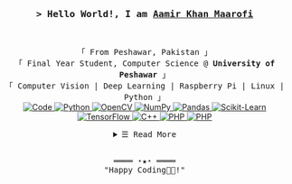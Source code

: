 <!-- Intro  -->
<h3 align="center">
        <samp>&gt; Hello World!, I am
                <b><a target="_blank" href="">Aamir Khan Maarofi</a></b>
        </samp>
</h3>
<br>

<p align="center">
        <!-- Organisation  -->
        <samp>
                「 From Peshawar, Pakistan 」
                <br>
                「 Final Year Student, Computer Science @<b> University of Peshawar</b> 」
                <br>
                「 Computer Vision | Deep Learning | Raspberry Pi | Linux | Python 」
                <br>
        </samp>
        <!-- Programming Languages -->
        <!-- Code logo -->
        <a href="https://github.com/Aamir-Khan-Maarofi?tab=repositories" target="_blank"><img alt="Code"
                        src="https://img.shields.io/badge/-code-000000?style=for-the-badge&logo=Plex&logoColor=white">
        </a>
        <!-- Python -->
        <a href="https://github.com/Aamir-Khan-Maarofi?tab=repositories" target="_blank"><img alt="Python"
                        src="https://img.shields.io/badge/python-3670A0?style=for-the-badge&logo=python&logoColor=ffdd54">
        </a>
        <!-- OpenCV -->
        <a href="https://github.com/Aamir-Khan-Maarofi?tab=repositories" target="_blank"><img alt="OpenCV"
                        src="https://img.shields.io/badge/opencv-%23white.svg?style=for-the-badge&logo=opencv&logoColor=white">
        </a>
        <!-- Numpy -->
        <a href="https://github.com/Aamir-Khan-Maarofi?tab=repositories" target="_blank"><img alt="NumPy"
                        src="https://img.shields.io/badge/numpy-%23013243.svg?style=for-the-badge&logo=numpy&logoColor=white">
        </a>
        <!-- Pandas -->
        <a href="https://github.com/Aamir-Khan-Maarofi?tab=repositories" target="_blank"><img alt="Pandas"
                        src="https://img.shields.io/badge/pandas-%23150458.svg?style=for-the-badge&logo=pandas&logoColor=white">
        </a>
        <!-- SciKit-Learn -->
        <a href="https://github.com/Aamir-Khan-Maarofi?tab=repositories" target="_blank"><img alt="Scikit-Learn"
                        src="https://img.shields.io/badge/scikit--learn-%23F7931E.svg?style=for-the-badge&logo=scikit-learn&logoColor=white">
        </a>
        <!-- TensorFlow -->
        <a href="https://github.com/Aamir-Khan-Maarofi?tab=repositories" target="_blank"><img alt="TensorFlow"
                        src="https://img.shields.io/badge/TensorFlow-%23FF6F00.svg?style=for-the-badge&logo=TensorFlow&logoColor=white">
        </a>
        <!-- C++ -->
        <a href="https://github.com/Aamir-Khan-Maarofi?tab=repositories" target="_blank"><img alt="C++"
                        src="https://img.shields.io/badge/-C++-9b3675?style=for-the-badge&&logo=C%2B%2B&logoColor=white">
        </a>
        <!-- PHP -->
        <a href="https://github.com/Aamir-Khan-Maarofi?tab=repositories" target="_blank"><img alt="PHP"
                        src="https://img.shields.io/badge/PHP-Beginner-lightgrey?style=for-the-badge&logo=php">
        </a>
        <!-- Laravel -->
        <a href="https://github.com/Aamir-Khan-Maarofi?tab=repositories" target="_blank"><img alt="PHP"
                        src="https://img.shields.io/badge/laravel-%23FF2D20.svg?style=for-the-badge&logo=laravel&logoColor=white">
        </a>

        
</p>

<!-- Details Section-->
<details align="center">
    <summary> <samp>&#9776; Read More</samp></summary>
    <p align="center">
        <br>
        <!-- Activity Widget -->
        <img alt="Aamir Khan Maarofi's GitHub Stats"
                src="https://github-readme-stats.vercel.app/api?username=Aamir-Khan-Maarofi&show_icons=true&theme=tokyonight" />
        <br>
        <!-- Social Links -->
        <p>Find me on</p>
        <!-- Gmail -->
        <a href="mailto:kaamir6600@gmail.com" target="_blank"><img alt="Gmail"
                src="https://img.shields.io/badge/-Gmail-EA4335?style=for-the-badge&logo=Gmail&logoColor=white">
        </a>
        <!-- Facebook -->
        <a href="https://www.facebook.com/AamirMaarofi" target="_blank"><img alt="Facebook"
                src="https://img.shields.io/badge/-Facebook-1877F2?style=for-the-badge&logo=Facebook&logoColor=white">
        </a>
        <!-- Instagram -->
        <a href="https://twitter.com/khanmaarofi" target="_blank"><img alt="Twitter"
                src="https://img.shields.io/badge/Twitter-%231DA1F2.svg?style=for-the-badge&logo=Twitter&logoColor=white">
        </a>
        <!-- Linkedin -->
        <a href="https://www.linkedin.com/in/aamir-khan-maarofi/" target="_blank"><img alt="Linkedin"
                src="https://img.shields.io/badge/-Linkedin-0A66C2?style=for-the-badge&logo=Linkedin&logoColor=white">
        </a>
        <!-- StackOverflow -->
        <a href="https://stackoverflow.com/users/9241342/aamir-maarofi/" target="_blank"><img alt="StackOverflow"
                src="https://img.shields.io/badge/-Stackoverflow-FE7A16?style=for-the-badge&logo=stack-overflow&logoColor=white">
        </a>
    </p>
</details>
<br>

<!-- Footer -->
<samp>
    <p align="center">
        ════ ⋆★⋆ ════
        <br>
        "Happy Coding👨‍💻!"
    </p>
</samp>
